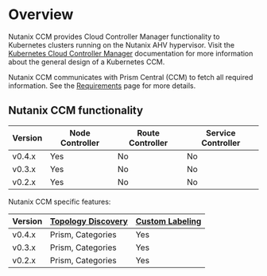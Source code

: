 # Overview

Nutanix CCM provides Cloud Controller Manager functionality to Kubernetes clusters running on the Nutanix AHV hypervisor. Visit the [Kubernetes Cloud Controller Manager](https://kubernetes.io/docs/concepts/architecture/cloud-controller/) documentation for more information about the general design of a Kubernetes CCM.

Nutanix CCM communicates with Prism Central (CCM) to fetch all required information. See the [Requirements](./requirements.md) page for more details.

## Nutanix CCM functionality

|Version|Node Controller|Route Controller|Service Controller|
|-------|---------------|----------------|------------------|
|v0.4.x |Yes            |No              |No                |
|v0.3.x |Yes            |No              |No                |
|v0.2.x |Yes            |No              |No                |


Nutanix CCM specific features:

|Version|[Topology Discovery](./topology_discovery.md)|[Custom Labeling](./custom_labeling.md)|
|-------|---------------------------------------------|---------------------------------------|
|v0.4.x |Prism, Categories                            |Yes                                    |
|v0.3.x |Prism, Categories                            |Yes                                    |
|v0.2.x |Prism, Categories                            |Yes                                    |